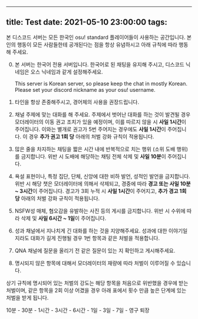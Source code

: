 
---
title: Test
date: 2021-05-10 23:00:00
tags:
---

본 디스코드 서버는 모든 한국인 osu! standard 플레이어들이 사용하는 공간입니다. 본인의 행동이 모든 사람들한테 공개된다는 점을 항상 유념하시고 아래 규칙에 따라 행동해 주세요.



0. 본 서버는 한국어 전용 서버입니다. 한국어로 된 채팅을 유지해 주시고, 디스코드 닉네임은 오스 닉네임과 같게 설정해주세요.

   This server is Korean server, so please keep the chat in mostly Korean. Please set your discord nickname as your osu! username.

1. 타인을 항상 존중해주시고, 경어체의 사용을 권장드립니다.

2. 채널 주제에 맞는 대화를 해 주세요. 주제에서 벗어난 대화를 하는 것이 발견될 경우 모더레이터의 이동 권고 조치가 있을 예정이며, 이를 따르지 않을 시 **사일 1시간**이 주어집니다. 이와는 별개로 권고가 5번 주어지는 경우에도 **사일 1시간**이 주어집니다. 이 경우 **추가 권고 1회 당** 아래의 처벌 강화 규칙이 적용됩니다. 

3. 많은 줄을 차지하는 채팅을 짧은 시간 내에 반복적으로 치는 행위 (소위 도배 행위) 를 금지합니다. 위반 시 도배에 해당하는 채팅 전체 삭제 및 **사일 10분**이 주어집니다.

4. 욕설 표현이나, 특정 집단, 단체, 신앙에 대한 비하 발언, 성적인 발언을 금지합니다. 위반 시 해당 챗은 모더레이터에 의해서 삭제되고, 경중에 따라 **경고 또는 사일 10분 ~ 3시간**이 주어집니다. 경고가 3회 누적 시 **사일 1시간**이 주어지고, **추가 경고 1회 당** 아래의 처벌 강화 규칙이 적용됩니다.

5. NSFW성 매체, 혐오감을 유발하는 사진 등의 게시를 금지합니다. 위반 시 수위에 따라 삭제 및 **사일 6시간 ~ 1일**이 주어집니다.

6. 성과 채널에서 지나치게 긴 대화를 하는 것을 지양해주세요. 성과에 대한 이야기일지라도 대화가 길게 진행될 경우 1번 항목과 같은 처벌을 적용합니다.

7. QNA 채널에 질문을 올리기 전 같은 질문이 있는 지 확인하고 게시해주세요.

8. 명시되지 않은 항목에 대해서 모더레이터의 재량에 따라 처벌이 이루어질 수 있습니다. 



상기 규칙에 명시되어 있는 처벌의 강도는 해당 항목을 처음으로 위반했을 경우에 받는 처벌이며, 같은 항목을 2회 이상 어겼을 경우 아래 표에서 횟수 만큼 높은 단계에 있는 처벌을 받게 됩니다.

10분 - 30분 - 1시간 - 3시간 - 6시간 - 1일 - 3일 - 7일 - 영구 퇴장